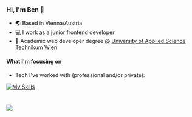 ### Hi, I'm Ben 👋

* 🌏 Based in Vienna/Austria
* :computer: I work as a junior frontend developer
* :school: Academic web developer degree @ [University of Applied Science Technikum Wien](https://academy.technikum-wien.at/master-akademische-abschluesse/web-development/)




#### What I'm focusing on

* Tech I've worked with (professional and/or private): 

[![My Skills](https://skillicons.dev/icons?i=html,css,js,ts,react,nextjs,vue)](https://skillicons.dev)

#
![](https://github-readme-stats-git-masterrstaa-rickstaa.vercel.app/api/top-langs/?username=bPetermann&theme=dark&hide_border=false&include_all_commits=false&count_private=false&layout=compact)
